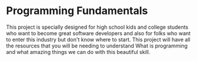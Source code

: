 # Programming Fundamentals

This project is specially designed for high school kids and college students who want to become great software developers and also for folks who want to enter this industry but don't know where to start. This project will have all the resources that you will be needing to understand What is programming and what amazing things we can do with this beautiful skill.
